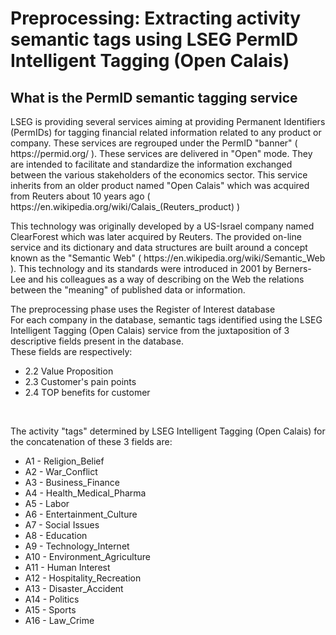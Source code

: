 # Preprocessing: Extracting activity semantic tags using LSEG PermID Intelligent Tagging (Open Calais)

## What is the PermID semantic tagging service

<p> LSEG is providing several services aiming at providing Permanent Identifiers (PermIDs) for tagging financial related information related to any product or company. These services are regrouped under the PermID "banner" ( https://permid.org/ ). These services are delivered in "Open" mode. They are intended to facilitate and standardize the information exchanged between the various stakeholders of the economics sector. This service inherits from an older product named "Open Calais" which was acquired from Reuters about 10 years ago ( https://en.wikipedia.org/wiki/Calais_(Reuters_product) )</p> 

<p>This technology was originally developed by a US-Israel company named ClearForest which was later acquired by Reuters. The provided on-line service and its dictionary and data structures are built around a concept known as the "Semantic Web" ( https://en.wikipedia.org/wiki/Semantic_Web ). This technology and its standards were introduced in 2001 by Berners-Lee and his colleagues as a way of describing on the Web the relations between the "meaning" of published data or information.</p>

<p> The preprocessing phase uses the Register of Interest database<br>
For each company in the database, semantic tags identified using the LSEG Intelligent Tagging (Open Calais) service from the juxtaposition of 3 descriptive fields present in the database.<br> These fields are respectively:<br> 
<ul>
  <li>2.2 Value Proposition</li>
  <li>2.3 Customer's pain points</li>
  <li>2.4 TOP benefits for customer</li>
</ul><br>

The activity "tags" determined by LSEG Intelligent Tagging (Open Calais) for the concatenation of these 3 fields are:
<ul>
<li>A1 - Religion_Belief</li>
<li>A2 - War_Conflict</li>
<li>A3 - Business_Finance</li>
<li>A4 - Health_Medical_Pharma</li>
<li>A5 - Labor</li>
<li>A6 - Entertainment_Culture</li>
<li>A7 - Social Issues</li>
<li>A8 - Education</li>
<li>A9 - Technology_Internet</li>
<li>A10 - Environment_Agriculture</li>
<li>A11 - Human Interest</li>
<li>A12 - Hospitality_Recreation</li>
<li>A13 - Disaster_Accident</li>
<li>A14 - Politics</li>
<li>A15 - Sports</li>
<li>A16 - Law_Crime</li>
</ul>
